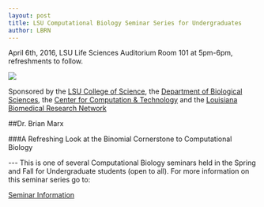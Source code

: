 ```yaml
---
layout: post
title: LSU Computational Biology Seminar Series for Undergraduates
author: LBRN
---
```


<p class="text-error">April 6th, 2016, LSU Life Sciences Auditorium Room 101 at 5pm-6pm, refreshments to follow.</p>

<a href="{{ site.baseurl }}events/comp-bio/"><img src="{{ site.baseurl }}events/comp-bio/img/marx.jpeg"></a>

Sponsored by the [LSU College of Science](http://science.lsu.edu), the [Department of Biological Sciences](http://www.biology.lsu.edu), the [Center for Computation & Technology](http://cct.lsu.edu) and the [Louisiana Biomedical Research Network](http://lbrn.lsu.edu)

##Dr. Brian Marx

###A Refreshing Look at the Binomial Cornerstone to Computational Biology

--- This is one of several Computational Biology seminars held in the Spring and Fall for Undergraduate students (open to all). For more information on this seminar series go to:

<p><a href="{{ site.baseurl }}events/comp-bio" class="btn btn-info" style="margin-bottom: 30px">Seminar Information</a></p>